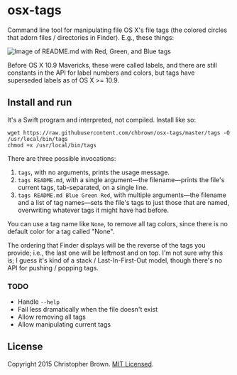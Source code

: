 # osx-tags

Command line tool for manipulating file OS X's file tags (the colored circles that adorn files / directories in Finder). E.g., these things:

![Image of README.md with Red, Green, and Blue tags](http://i.imgur.com/wIWUULF.png)

Before OS X 10.9 Mavericks, these were called labels, and there are still constants in the API for label numbers and colors, but tags have superseded labels as of OS X >= 10.9.

## Install and run

It's a Swift program and interpreted, not compiled. Install like so:

    wget https://raw.githubusercontent.com/chbrown/osx-tags/master/tags -O /usr/local/bin/tags
    chmod +x /usr/local/bin/tags

There are three possible invocations:

1. `tags`, with no arguments, prints the usage message.
2. `tags README.md`, with a single argument—the filename—prints the file's current tags, tab-separated, on a single line.
3. `tags README.md Blue Green Red`, with multiple arguments—the filename and a list of tag names—sets the file's tags to just those that are named, overwriting whatever tags it might have had before.

You can use a tag name like `None`, to remove all tag colors, since there is no default color for a tag called "None".

The ordering that Finder displays will be the reverse of the tags you provide; i.e., the last one will be leftmost and on top.
I'm not sure why this is; I guess it's kind of a stack / Last-In-First-Out model, though there's no API for pushing / popping tags.


### TODO

* Handle `--help`
* Fail less dramatically when the file doesn't exist
* Allow removing all tags
* Allow manipulating current tags


## License

Copyright 2015 Christopher Brown. [MIT Licensed](http://chbrown.github.io/licenses/MIT/#2015).
